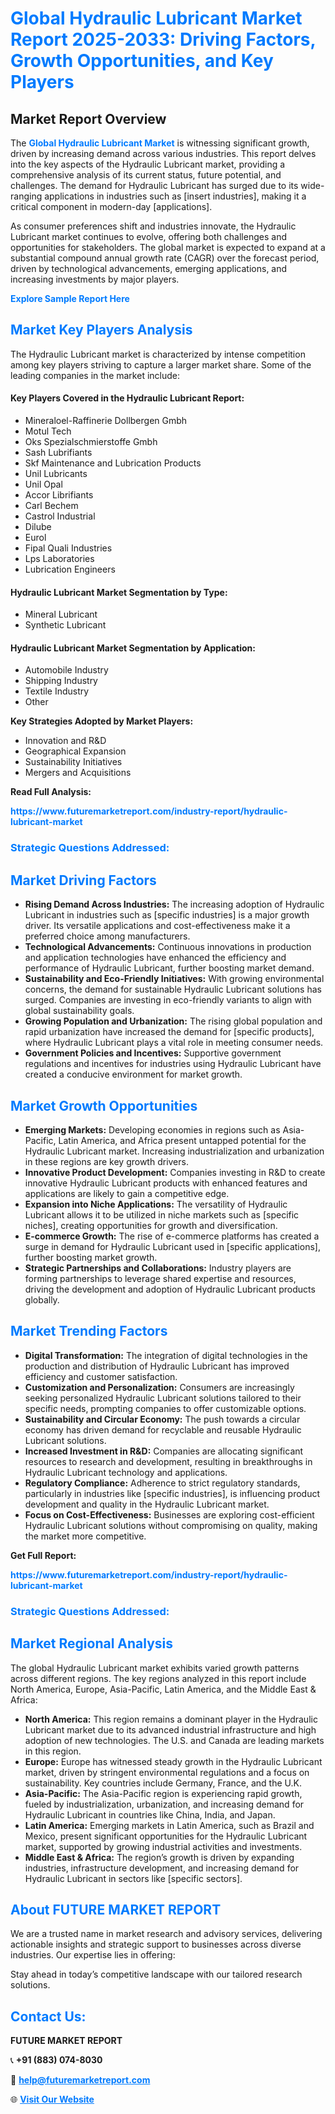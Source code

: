 <h1 style="color: #007BFF;">Global Hydraulic Lubricant Market Report 2025-2033: Driving Factors, Growth Opportunities, and Key Players</h1>

<section id="overview">
<h2>Market Report Overview</h2>
<p>The <a href="https://www.futuremarketreport.com/industry-report/hydraulic-lubricant-market" style="color: #007BFF; text-decoration: none;"><strong>Global Hydraulic Lubricant Market</strong></a> is witnessing significant growth, driven by increasing demand across various industries. This report delves into the key aspects of the Hydraulic Lubricant market, providing a comprehensive analysis of its current status, future potential, and challenges. The demand for Hydraulic Lubricant has surged due to its wide-ranging applications in industries such as [insert industries], making it a critical component in modern-day [applications].</p>
<p>As consumer preferences shift and industries innovate, the Hydraulic Lubricant market continues to evolve, offering both challenges and opportunities for stakeholders. The global market is expected to expand at a substantial compound annual growth rate (CAGR) over the forecast period, driven by technological advancements, emerging applications, and increasing investments by major players.</p>
</section>

<section id="overview">
<p><a href="https://www.futuremarketreport.com/request-sample/reportId=29579" style="color: #007BFF; text-decoration: none;"><strong>Explore Sample Report Here</strong></a></p>
</section>

<section id="key-players">
<h2 style="color: #007BFF;">Market Key Players Analysis</h2>
<p>The Hydraulic Lubricant market is characterized by intense competition among key players striving to capture a larger market share. Some of the leading companies in the market include:</p>
<h4>Key Players Covered in the Hydraulic Lubricant Report:</h4>
<ul><li>Mineraloel-Raffinerie Dollbergen Gmbh</li><li>Motul Tech</li><li>Oks Spezialschmierstoffe Gmbh</li><li>Sash Lubrifiants</li><li>Skf Maintenance and Lubrication Products</li><li>Unil Lubricants</li><li>Unil Opal</li><li>Accor Librifiants</li><li>Carl Bechem</li><li>Castrol Industrial</li><li>Dilube</li><li>Eurol</li><li>Fipal Quali Industries</li><li>Lps Laboratories</li><li>Lubrication Engineers</li></ul>
<h4>Hydraulic Lubricant Market Segmentation by Type:</h4>
<ul><li>Mineral Lubricant</li><li>Synthetic Lubricant</li></ul>

<h4>Hydraulic Lubricant Market Segmentation by Application:</h4>
<ul><li>Automobile Industry</li><li>Shipping Industry</li><li>Textile Industry</li><li>Other</li></ul>
<p><strong>Key Strategies Adopted by Market Players:</strong></p>
<ul>
<li>Innovation and R&D</li>
<li>Geographical Expansion</li>
<li>Sustainability Initiatives</li>
<li>Mergers and Acquisitions</li>
</ul>
</section>

<section>
<p><strong>Read Full Analysis: </strong></p><a href="https://www.futuremarketreport.com/industry-report/hydraulic-lubricant-market" style="color: #007BFF; text-decoration: none;"><strong>https://www.futuremarketreport.com/industry-report/hydraulic-lubricant-market</strong></a>
<h3 style="color: #007BFF;">Strategic Questions Addressed:</h3>
</section>

<section id="driving-factors">
<h2 style="color: #007BFF;">Market Driving Factors</h2>
<ul>
<li><strong>Rising Demand Across Industries:</strong> The increasing adoption of Hydraulic Lubricant in industries such as [specific industries] is a major growth driver. Its versatile applications and cost-effectiveness make it a preferred choice among manufacturers.</li>
<li><strong>Technological Advancements:</strong> Continuous innovations in production and application technologies have enhanced the efficiency and performance of Hydraulic Lubricant, further boosting market demand.</li>
<li><strong>Sustainability and Eco-Friendly Initiatives:</strong> With growing environmental concerns, the demand for sustainable Hydraulic Lubricant solutions has surged. Companies are investing in eco-friendly variants to align with global sustainability goals.</li>
<li><strong>Growing Population and Urbanization:</strong> The rising global population and rapid urbanization have increased the demand for [specific products], where Hydraulic Lubricant plays a vital role in meeting consumer needs.</li>
<li><strong>Government Policies and Incentives:</strong> Supportive government regulations and incentives for industries using Hydraulic Lubricant have created a conducive environment for market growth.</li>
</ul>
</section>

<section id="growth-opportunities">
<h2 style="color: #007BFF;">Market Growth Opportunities</h2>
<ul>
<li><strong>Emerging Markets:</strong> Developing economies in regions such as Asia-Pacific, Latin America, and Africa present untapped potential for the Hydraulic Lubricant market. Increasing industrialization and urbanization in these regions are key growth drivers.</li>
<li><strong>Innovative Product Development:</strong> Companies investing in R&D to create innovative Hydraulic Lubricant products with enhanced features and applications are likely to gain a competitive edge.</li>
<li><strong>Expansion into Niche Applications:</strong> The versatility of Hydraulic Lubricant allows it to be utilized in niche markets such as [specific niches], creating opportunities for growth and diversification.</li>
<li><strong>E-commerce Growth:</strong> The rise of e-commerce platforms has created a surge in demand for Hydraulic Lubricant used in [specific applications], further boosting market growth.</li>
<li><strong>Strategic Partnerships and Collaborations:</strong> Industry players are forming partnerships to leverage shared expertise and resources, driving the development and adoption of Hydraulic Lubricant products globally.</li>
</ul>
</section>

<section id="trending-factors">
<h2 style="color: #007BFF;">Market Trending Factors</h2>
<ul>
<li><strong>Digital Transformation:</strong> The integration of digital technologies in the production and distribution of Hydraulic Lubricant has improved efficiency and customer satisfaction.</li>
<li><strong>Customization and Personalization:</strong> Consumers are increasingly seeking personalized Hydraulic Lubricant solutions tailored to their specific needs, prompting companies to offer customizable options.</li>
<li><strong>Sustainability and Circular Economy:</strong> The push towards a circular economy has driven demand for recyclable and reusable Hydraulic Lubricant solutions.</li>
<li><strong>Increased Investment in R&D:</strong> Companies are allocating significant resources to research and development, resulting in breakthroughs in Hydraulic Lubricant technology and applications.</li>
<li><strong>Regulatory Compliance:</strong> Adherence to strict regulatory standards, particularly in industries like [specific industries], is influencing product development and quality in the Hydraulic Lubricant market.</li>
<li><strong>Focus on Cost-Effectiveness:</strong> Businesses are exploring cost-efficient Hydraulic Lubricant solutions without compromising on quality, making the market more competitive.</li>
</ul>
</section>

<section>
<p><strong>Get Full Report: </strong></p><a href="https://www.futuremarketreport.com/industry-report/hydraulic-lubricant-market" style="color: #007BFF; text-decoration: none;"><strong>https://www.futuremarketreport.com/industry-report/hydraulic-lubricant-market</strong></a>
<h3 style="color: #007BFF;">Strategic Questions Addressed:</h3>
</section>


<section id="regional-analysis">
<h2 style="color: #007BFF;">Market Regional Analysis</h2>
<p>The global Hydraulic Lubricant market exhibits varied growth patterns across different regions. The key regions analyzed in this report include North America, Europe, Asia-Pacific, Latin America, and the Middle East & Africa:</p>
<ul>
<li><strong>North America:</strong> This region remains a dominant player in the Hydraulic Lubricant market due to its advanced industrial infrastructure and high adoption of new technologies. The U.S. and Canada are leading markets in this region.</li>
<li><strong>Europe:</strong> Europe has witnessed steady growth in the Hydraulic Lubricant market, driven by stringent environmental regulations and a focus on sustainability. Key countries include Germany, France, and the U.K.</li>
<li><strong>Asia-Pacific:</strong> The Asia-Pacific region is experiencing rapid growth, fueled by industrialization, urbanization, and increasing demand for Hydraulic Lubricant in countries like China, India, and Japan.</li>
<li><strong>Latin America:</strong> Emerging markets in Latin America, such as Brazil and Mexico, present significant opportunities for the Hydraulic Lubricant market, supported by growing industrial activities and investments.</li>
<li><strong>Middle East & Africa:</strong> The region’s growth is driven by expanding industries, infrastructure development, and increasing demand for Hydraulic Lubricant in sectors like [specific sectors].</li>
</ul>
</section>

<footer>
<h2 style="color: #007BFF;">About FUTURE MARKET REPORT</h2>
<p>We are a trusted name in market research and advisory services, delivering actionable insights and strategic support to businesses across diverse industries. Our expertise lies in offering:</p>

<p>Stay ahead in today’s competitive landscape with our tailored research solutions.</p>

<h2 style="color: #007BFF;">Contact Us:</h2>
<p><strong>FUTURE MARKET REPORT</strong></p>
<p>📞 <strong>+91 (883) 074-8030</strong></p>
<p>📧 <strong><a href="mailto:help@futuremarketreport.com" style="color: #007BFF;">help@futuremarketreport.com</a></strong></p>
<p>🌐 <strong><a href="https://www.futuremarketreport.com/" style="color: #007BFF;">Visit Our Website</a></strong></p>
</footer>